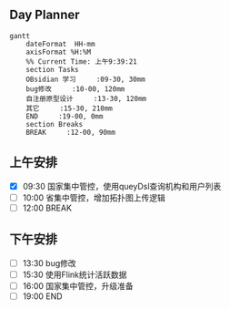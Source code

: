 ## Day Planner
```mermaid
gantt
    dateFormat  HH-mm
    axisFormat %H:%M
    %% Current Time: 上午9:39:21
    section Tasks
    OBsidian 学习     :09-30, 30mm
    bug修改     :10-00, 120mm
    自注册原型设计     :13-30, 120mm
    其它     :15-30, 210mm
    END     :19-00, 0mm
    section Breaks
    BREAK     :12-00, 90mm
```

## 上午安排
- [x] 09:30 国家集中管控，使用queyDsl查询机构和用户列表
- [ ] 10:00 省集中管控，增加拓扑图上传逻辑
- [ ] 12:00 BREAK

## 下午安排
- [ ] 13:30 bug修改
- [ ] 15:30 使用Flink统计活跃数据
- [ ] 16:00 国家集中管控，升级准备
- [ ] 19:00 END
